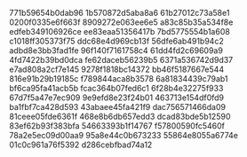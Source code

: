 771b59654b0dab96
1b570872d5aba8a6
61b27012c73a58e1
0200f0335e6f663f
8909272e063ee6e5
a83c85b35a534f8e
edfeb349106926ce
ee83eaa51356417b
7bd5775554b1a608
c1018ff305373f75
ddc68e4d969cb13f
56dfe6ab491b94c2
adbd8e3bb3fad1fe
96f140f7161758c4
61dd4fd2c69609a9
4fd7422b39bd0dca
fe62daceb56239b5
6371a536742d9d37
e7ad808a2cf7e145
9278f1818bc14372
bb46f5187667e544
816e91b29b19185c
f789844aca8b3578
6a81834439c79ab1
bf6ca95fa41acb5b
fcac364b07fed6c1
6f28b4e32275f933
67d7f5a47e7ec909
9e9efd8e23f24b01
463713e154df0fd9
ba1fbf7ca428d593
43abaee45fa421f9
dac756571466da09
81ceee05fde6361f
468e8b6db657edd3
dcad83bde5b12590
83ef62b93f383bfa
54663393b1f14767
f57800590fc5460f
78a2e5ec09d00aa9
95a8e44c0b673233
55864e8055a6774e
01c0c961a76f5392
d286cebfbad74a12
